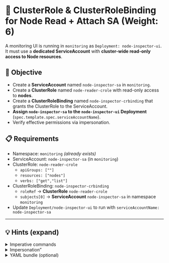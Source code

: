 # 🧩 ClusterRole & ClusterRoleBinding for Node Read + Attach SA (Weight: 6)

A monitoring UI is running in `monitoring` as `Deployment: node-inspector-ui`.  
It must use a **dedicated ServiceAccount** with **cluster-wide read-only access to Node resources**.

## 🎯 Objective
- Create a **ServiceAccount** named `node-inspector-sa` in `monitoring`.
- Create a **ClusterRole** named `node-reader-crole` with read-only access to **nodes**.
- Create a **ClusterRoleBinding** named `node-inspector-crbinding` that grants the ClusterRole to the ServiceAccount.
- **Assign `node-inspector-sa` to the `node-inspector-ui` Deployment** (`spec.template.spec.serviceAccountName`).
- Verify effective permissions via impersonation.

## 📋 Requirements
- Namespace: `monitoring` *(already exists)*
- ServiceAccount: `node-inspector-sa` (in `monitoring`)
- ClusterRole: `node-reader-crole`
  - `apiGroups: [""]`
  - `resources: ["nodes"]`
  - `verbs: ["get","list"]`
- ClusterRoleBinding: `node-inspector-crbinding`
  - `roleRef` → **ClusterRole** `node-reader-crole`
  - `subjects[0]` → **ServiceAccount** `node-inspector-sa` in namespace `monitoring`
- Update `Deployment/node-inspector-ui` to run with `serviceAccountName: node-inspector-sa`

---

## 💡 Hints (expand)
<details>
<summary>Imperative commands</summary>

```bash
kubectl create sa node-inspector-sa -n monitoring

kubectl create clusterrole node-reader-crole \
  --verb=get --verb=list \
  --resource=nodes

kubectl create clusterrolebinding node-inspector-crbinding \
  --clusterrole node-reader-crole \
  --serviceaccount monitoring:node-inspector-sa

# Attach SA to Deployment (will trigger a rollout)
kubectl -n monitoring patch deployment node-inspector-ui \
  -p '{"spec":{"template":{"spec":{"serviceAccountName":"node-inspector-sa"}}}}'
```
</details>

<details> <summary>Impersonation”</summary>

```bash
kubectl auth can-i get nodes \
  --as=system:serviceaccount:monitoring:node-inspector-sa

kubectl auth can-i list nodes \
  --as=system:serviceaccount:monitoring:node-inspector-sa

kubectl auth can-i delete nodes \
  --as=system:serviceaccount:monitoring:node-inspector-sa
```
</details>


<details> <summary>YAML bundle (optional)</summary>

```bash
apiVersion: v1
kind: ServiceAccount
metadata:
  name: node-inspector-sa
  namespace: monitoring
---
apiVersion: rbac.authorization.k8s.io/v1
kind: ClusterRole
metadata:
  name: node-reader-crole
rules:
- apiGroups: [""]
  resources: ["nodes"]
  verbs: ["get","list"]
---
apiVersion: rbac.authorization.k8s.io/v1
kind: ClusterRoleBinding
metadata:
  name: node-inspector-crbinding
roleRef:
  apiGroup: rbac.authorization.k8s.io
  kind: ClusterRole
  name: node-reader-crole
subjects:
- kind: ServiceAccount
  name: node-inspector-sa
  namespace: monitoring
```

</details>
